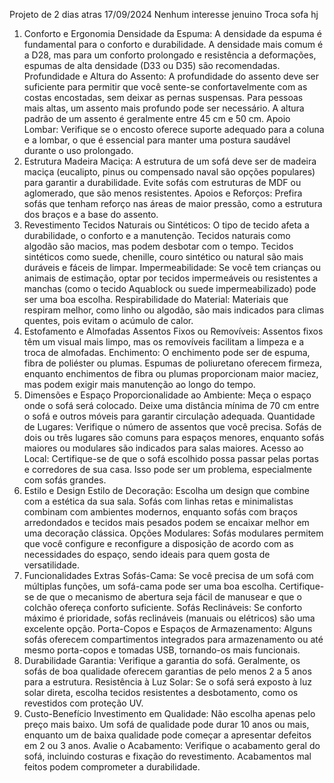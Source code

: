 Projeto de 2 dias atras 
17/09/2024 
Nenhum interesse jenuino 
Troca sofa hj
1. Conforto e Ergonomia
Densidade da Espuma: A densidade da espuma é fundamental para o conforto e durabilidade. A densidade mais comum é a D28, mas para um conforto prolongado e resistência a deformações, espumas de alta densidade (D33 ou D35) são recomendadas.
Profundidade e Altura do Assento: A profundidade do assento deve ser suficiente para permitir que você sente-se confortavelmente com as costas encostadas, sem deixar as pernas suspensas. Para pessoas mais altas, um assento mais profundo pode ser necessário. A altura padrão de um assento é geralmente entre 45 cm e 50 cm.
Apoio Lombar: Verifique se o encosto oferece suporte adequado para a coluna e a lombar, o que é essencial para manter uma postura saudável durante o uso prolongado.
2. Estrutura
Madeira Maciça: A estrutura de um sofá deve ser de madeira maciça (eucalipto, pinus ou compensado naval são opções populares) para garantir a durabilidade. Evite sofás com estruturas de MDF ou aglomerado, que são menos resistentes.
Apoios e Reforços: Prefira sofás que tenham reforço nas áreas de maior pressão, como a estrutura dos braços e a base do assento.
3. Revestimento
Tecidos Naturais ou Sintéticos: O tipo de tecido afeta a durabilidade, o conforto e a manutenção. Tecidos naturais como algodão são macios, mas podem desbotar com o tempo. Tecidos sintéticos como suede, chenille, couro sintético ou natural são mais duráveis e fáceis de limpar.
Impermeabilidade: Se você tem crianças ou animais de estimação, optar por tecidos impermeáveis ou resistentes a manchas (como o tecido Aquablock ou suede impermeabilizado) pode ser uma boa escolha.
Respirabilidade do Material: Materiais que respiram melhor, como linho ou algodão, são mais indicados para climas quentes, pois evitam o acúmulo de calor.
4. Estofamento e Almofadas
Assentos Fixos ou Removíveis: Assentos fixos têm um visual mais limpo, mas os removíveis facilitam a limpeza e a troca de almofadas.
Enchimento: O enchimento pode ser de espuma, fibra de poliéster ou plumas. Espumas de poliuretano oferecem firmeza, enquanto enchimentos de fibra ou plumas proporcionam maior maciez, mas podem exigir mais manutenção ao longo do tempo.
5. Dimensões e Espaço
Proporcionalidade ao Ambiente: Meça o espaço onde o sofá será colocado. Deixe uma distância mínima de 70 cm entre o sofá e outros móveis para garantir circulação adequada.
Quantidade de Lugares: Verifique o número de assentos que você precisa. Sofás de dois ou três lugares são comuns para espaços menores, enquanto sofás maiores ou modulares são indicados para salas maiores.
Acesso ao Local: Certifique-se de que o sofá escolhido possa passar pelas portas e corredores de sua casa. Isso pode ser um problema, especialmente com sofás grandes.
6. Estilo e Design
Estilo de Decoração: Escolha um design que combine com a estética da sua sala. Sofás com linhas retas e minimalistas combinam com ambientes modernos, enquanto sofás com braços arredondados e tecidos mais pesados podem se encaixar melhor em uma decoração clássica.
Opções Modulares: Sofás modulares permitem que você configure e reconfigure a disposição de acordo com as necessidades do espaço, sendo ideais para quem gosta de versatilidade.
7. Funcionalidades Extras
Sofás-Cama: Se você precisa de um sofá com múltiplas funções, um sofá-cama pode ser uma boa escolha. Certifique-se de que o mecanismo de abertura seja fácil de manusear e que o colchão ofereça conforto suficiente.
Sofás Reclináveis: Se conforto máximo é prioridade, sofás reclináveis (manuais ou elétricos) são uma excelente opção.
Porta-Copos e Espaços de Armazenamento: Alguns sofás oferecem compartimentos integrados para armazenamento ou até mesmo porta-copos e tomadas USB, tornando-os mais funcionais.
8. Durabilidade
Garantia: Verifique a garantia do sofá. Geralmente, os sofás de boa qualidade oferecem garantias de pelo menos 2 a 5 anos para a estrutura.
Resistência à Luz Solar: Se o sofá será exposto à luz solar direta, escolha tecidos resistentes a desbotamento, como os revestidos com proteção UV.
9. Custo-Benefício
Investimento em Qualidade: Não escolha apenas pelo preço mais baixo. Um sofá de qualidade pode durar 10 anos ou mais, enquanto um de baixa qualidade pode começar a apresentar defeitos em 2 ou 3 anos.
Avalie o Acabamento: Verifique o acabamento geral do sofá, incluindo costuras e fixação do revestimento. Acabamentos mal feitos podem comprometer a durabilidade.
